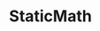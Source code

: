 ---
title: "StaticMath"
layout: archive
permalink: /categories/StaticMath/
author_profile: true
entries_layout: list
---